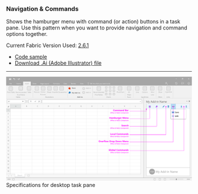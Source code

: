 ### Navigation & Commands

Shows the hamburger menu with command (or action) buttons in a task pane. Use this pattern when you want to provide navigation and command options together.

Current Fabric Version Used: [2.6.1](https://github.com/OfficeDev/office-ui-fabric-core/releases/tag/2.6.1)

* [Code sample](https://github.com/OfficeDev/Office-Add-in-UX-Design-Patterns-Code/tree/master/templates/navigation/navigation-commands)
* [Download .Ai (Adobe Illustrator) file](https://github.com/OfficeDev/Office-Add-in-UX-Design-Patterns/blob/master/Patterns/Source%20Files/Navigation_&_Commands.ai?raw=true)

***

![Navigation & Commands - Specifications for desktop task pane](../assets/markdown-images/Navigation_&_Commands_Desktop_Task_Pane_Callouts.png)
Specifications for desktop task pane 
